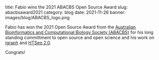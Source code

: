 title: Fabio wins the 2021 ABACBS Open Source Award
slug: abacbsaward2021
category: blog
date: 2021-11-26
banner: images/blog/ABACBS_logo.png

Fabio has won the 2021 Open Source Award from the [Australian Bioinformatics and Computational Biology Society (ABACBS)](https://www.abacbs.org/)
for his long standing committment to open source and open science and his work on [igraph](https://igraph.org/) and [HTSeq 2.0](https://github.com/htseq/htseq/).

Congrats!

